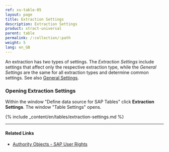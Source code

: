 ```yaml
---
ref: xu-table-05
layout: page
title: Extraction Settings 
description: Extraction Settings
product: xtract-universal
parent: table
permalink: /:collection/:path
weight: 5
lang: en_GB
---
```

An extraction has two types of settings. The *Extraction Settings* include settings that affect only the respective extraction type, while the *General Settings* are the same for all extraction types and determine common settings. See also [General Settings](../advanced-techniques/general-settings).

### Opening Extraction Settings
Within the window "Define data source for SAP Tables" click **Extraction Settings**. The window "Table Settings" opens. 

{% include _content/en/tables/extraction-settings.md  %}

***********
#### Related Links
- [Authority Objects - SAP User Rights](https://kb.theobald-software.com/sap/authority-objects-sap-user-rights)